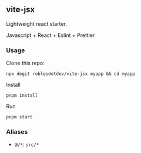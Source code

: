 ## vite-jsx

Lightweight react starter.

Javascript + React + Eslint + Prettier

### Usage

Clone this repo:

```
npx degit roblesdotdev/vite-jsx myapp && cd myapp
```

Install

```
pnpm install
```

Run

```
pnpm start
```

### Aliases

- `@/*`: `src/*`
